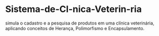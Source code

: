 # Sistema-de-Cl-nica-Veterin-ria
simula o cadastro e a pesquisa de produtos em uma clínica veterinária, aplicando conceitos de Herança, Polimorfismo e Encapsulamento.

